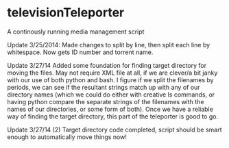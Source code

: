 televisionTeleporter
====================

A continously running media management script

Update 3/25/2014:
Made changes to split by line, then split each line by whitespace. Now gets ID number and torrent name.

Update 3/27/14
Added some foundation for finding target directory for moving the files.  May not require XML file at all,
if we are clever/a bit janky with our use of both python and bash.  I figure if we split the filenames by 
periods, we can see if the resultant strings match up with any of our directory names (which we could do 
either with creative ls commands, or having python compare the separate strings of the filenames with the 
names of our directories, or some form of both).  Once we have a reliable way of finding the target directory,
this part of the teleporter is good to go.

Update 3/27/14 (2)
Target directory code completed, script should be smart enough to automatically move things now!